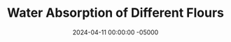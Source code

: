 ---
layout: water
title:  "Water Absorption of Different Flours"
date:   2024-04-11 00:00:00 -05000
categories: 
- Misc.
permalink: /misc/water-absorption
image: /assets/Misc/Water Absorption/water-cover.jpg
tags: 
- flour
- all purpose flour
- white flour
- whole wheat flour
- vital wheat gluten
- gluten flour
- oat flour
- ground oats
- coconut flour
- PB2
- PBFit
- peanut flour
- powdered peanuts
- powdered peanut butter
- almond flour
- almond meal
- ground flaxseed
- flaxseed
- flaxmeal
- flax meal
- chia seeds
- casein protein powder
- whey protein powder
- protein powder
overview:
- <br>In making recipes, it's helpful to know when you can substitute one kind of flour for another, and what effects it will have on your finished good.  Here, I'll be taking 30 g, or about 1/4 cup (volume may vary) of each flour, and mixing it with a variable amount of water until I have a cookie dough like consistency, and letting it chill in the fridge for an hour.  I want something that is not too dry and not too sticky, and that holds its shape and can be formed.  Each of the flours will absorb water differently, so if you are swapping one for another in a no bake recipe, this will be a helpful page for you.<br><br>

- <center><img src="/assets/Misc/Water Absorption/8-bowls.jpg" alt="" class="larger-image"></center><br>

list:
- <br>1. White Flour<br>
- a. Not Heat Treated<br>
- b. Heat Treated<br>
- 2. Whole Wheat Flour<br>
- a. Not Heat Treated<br>
- b. Heat Treated<br>
- 3. Vital Wheat Gluten<br>
- a. Not Heat Treated<br>
- b. Heat Treated<br>
- 4. Oatmeal<br>
- a. Oat Flour<br>
- b. Quick Oats<br>
- 5. Cornstarch<br>
- 6. Cocoa Powder<br>
- 7. Protein Powder<br>
- a. Whey Protein<br>
- b. Casein Protein<br>
- 8. Coconut Flour<br>
- 9. Chia Seeds<br>
# - 10. Flaxmeal<br>
# - 11. Peanut Flour<br>
# - 12. Almonds<br>
# - a. Almond Flour<br>
# - b. Almond Meal<br>

note:
- <br>As you may or may not know, wheat based flours cannot be consumed raw due to the risk of E. Coli.  Heat treating the flour typically involves cooking it in the oven, microwave, or on the stove until it reaches a temperature of 160F, where all the bacteria would be killed off.  The flour then can be enjoyed in a raw dessert, such as edible cookie dough.<br><br>

- As for the testing, I'll be baking a tray of the flour at 300F for about 10 minutes, or until lightly browned and an instant thermometer reads 160F.  Note that I'll be using weighing out 30 g each of the heat treated flours <b>post heat treatment</b>, not before.

testing:
- <center><img src="/assets/Misc/Water Absorption/6-balls.jpg" alt="" class="larger-image"></center><br>

- <b>1a. White Flour (Not Heat Treated)</b><br>
- White flour, or all purpose flour, is the original flour.  It's probably the one you're most likely to have in your kitchen.  I avoid using it in recipes, as its highly processed, bleached, and low in nutrients.<br><br>

- It serves as a good basis though if you'd like to swap white flour for a more nutritious option.  Here, I'm using a general store brand bag of white flour.<br><br>

- <center><img src="/assets/Misc/Water Absorption/ap-not-treated.jpg" alt="" class="larger-image"></center><br>

- Right away, I've realized that the wheat based flours will be the most difficult and least accurate.  They stick more, and their doughs will more closely represent bread dough than cookie dough.  For the standard white flour though, I found that <b>17 g</b> was enough to bind <b>30 g</b> all purpose flour.<br><br>

- <b>1b. White Flour (Heat Treated)</b><br>
- I wanted to see if heat treating the flour would lead to any difference in the amount of water absorbed by the flour.  As it's parially baked, some of the water would have cooked off, leaving a dryer flour able to absorb a little more water.<br><br>

- <center><img src="/assets/Misc/Water Absorption/ap-treated.jpg" alt="" class="larger-image"></center><br>

- Turns out, <b>30 g</b> of heat treated white flour was able to absorb about <b>20 g</b> of water, which is a 16.2% increase.  It's hard to tell if this is a significant difference, or just due to user error.  Based on my hypothesis above though, it would seem that some of the water cooked out of the flour, allowing the heat treated version to take in more.<br><br>

- <b>2a. Whole Wheat Flour (Not Heat Treated)</b><br>
- Whole wheat flour is a healthier option as compared to white flour.  It is flour of the entire wheat kernel, leading to more protein, fiber, and micronutrients.<br><br>

- In making loaves of bread, I used to use about 320 g of water for 500 g all purpose flour.  Now, when I make whole wheat bread, I use about 360 g of water for 500 g whole wheat flour.  Therefore, I would assume that the whole wheat will take in more water.  The brand of flour I'm using is King Arthur.<br><br>

- <center><img src="/assets/Misc/Water Absorption/ww-not-treated.jpg" alt="" class="larger-image"></center><br>

- It took <b>22 g</b> of water for <b>30 g</b> of whole wheat flour, which is a 25.6% increase over the standard all purpose flour experiment.  This would suggest that when substituting white for whole wheat flour,  you should either use a little more liquid, or start with less flour and go based on the feel of the dough to see if you need to add more.<br><br>

- <b>2b. Whole Wheat Flour (Heat Treated)</b><br>
- Again, just like with white flour, whole wheat flour cannot be consumed raw, due to risk of E. Coli.  I wanted to again test if heat treating will make a difference from the trial above.<br><br>

- <center><img src="/assets/Misc/Water Absorption/ww-treated.jpg" alt="" class="larger-image"></center><br>

- As expected, the heat treated whole wheat flour absorbed a little more liquid compared to the regular whole wheat flour - <b>23 g</b> of water for the <b>30 g</b> of flour, as compared to 22 g.  While this is slightly more, my guess is that is not statistically signficant, and would be chalked up to any user bias or error.  Heat treated whole wheat flour may absorb slightly more water, but a larger sample would be needed to know for sure.<br><br>

- <b>3a. Vital Wheat Gluten (Not Heat Treated)</b><br>
- Vital Wheat Gluten is the anti-Celiac flour; it's entirely gluten.  It's low in carbs and high in protein (remember gluten is a protein).  I typically add a little bit into my whole wheat bread loves, as whole wheat flour contains less gluten than white flour, so it has a harder time rising and can become dense without a little extra gluten.<br><br>

- I'm predicting that not only will this not need very much water, but that it won't really come together at all, and would be very stringy and tough.  Gluten is what gives bread structure, but too much would be gummy and gross (my prediction, let's see how it turns out).<br><br>

- <center><img src="/assets/Misc/Water Absorption/vwg-not-treated.jpg" alt="" class="larger-image"></center><br>

- Surprisingly, the VWG was able to hold together into a dough without being too difficult to combine.  The <b>30 g</b> of vital wheat gluten needed about <b>25 g</b> of water, which is a little more than even the whole wheat flour.  Note that biting into this is like chewing on rubber; I would not recommend a 1:1 swap of any flour to vital wheat gluten pretty much anywhere.<br><br>

- <b>3b. Vital Wheat Gluten (Heat Treated)</b><br>
- This is the final flour that cannot be consumed raw.  Heat treating can also be done by microwaving in 30 second intervals.<br><br>

- <center><img src="/assets/Misc/Water Absorption/vwg-treated.jpg" alt="" class="larger-image"></center><br>

- Interestingly, I noticed that vital wheat gluten seemed to brown quite a bit more in the oven as compared to the white flour or whole wheat.  It also took  more water than the original VWG as expected - about <b>31 g</b> for <b>30 g</b> flour.  This was the first one to have more water than flour now.<br><br>

- <b>4a. Oat Flour</b><br>
- Oat flour is a very common healthy flour substitute that myself and others tend to use.  It's cheap (if you make it yourself by grinding up quick or rolled oats), high in fiber, can be eaten raw, and gluten free.  My oat flour here is just store brand quick oats that I blended myself in my food processor, which may be not as fine as storebought oat flour.<br><br>

- Oats also tend to soak up a lot of moisture, especially if you let the dough chill in the fridge for a little bit after mixing it.  Meaning, you may want to keep the dough slightly sticky, as it'll absorb more water while it chills.  My assumption here is that it will need a bit more water than the whole wheat flour though.<br><br>

- <center><img src="/assets/Misc/Water Absorption/oat-flour.jpg" alt="" class="larger-image"></center><br>

- Turns out, <b>30 g</b> of oat flour needed exactly as much water as whole wheat flour, <b>22 g</b>.  I left the dough slightly sticky though, as more water will be absorbed by the oats while it chills.  The flour mixed well with the water to form the dough, and it instantly smelled like bland oats as soon as you started adding the water.<br><br>

- <b>4b. Quick Oats</b><br>
- Since oat flour is just ground up oats, I wanted to see if using whole quick oats would yield different results.  I don't have any rolled oats on hand, but I would assume that these would yield similar results.<br><br>

- <center><img src="/assets/Misc/Water Absorption/quick-oats.jpg" alt="" class="larger-image"></center><br>

- The whole quick oats ended up taking in less water than the oat flour, only <b>20 g</b> for the <b>30 g</b> of quick oats.  My guess here is that with less surface area, since the oats are not ground up, the oatmeal wasn't able to bind to as much water.  Like with the oat flour above, it was left slightly sticky to give room for delayed water absorption.<br><br>

- <b>5. Cornstarch</b><br>
- Cornstarch is almost never used as the sole flour in a recipe (except in sequilhos).  Rather, I typically see a little bit used when oat flour is the main flour in a recipe, in order to help with the texture and replicate the feeling of a flour with gluten, while still being gluten free.<br><br>

- Typically, cornstarch is used more in cooking than baking.  It, along with flour, are typically used to thicken a sauce in a dish.  A common conversion is 1 tbsp cornstarch for every 2 tbsp all purpose flour, so it would be interesting to see if that holds up here.<br><br>

- <center><img src="/assets/Misc/Water Absorption/cornstarch.jpg" alt="" class="larger-image"></center><br>

- This was a super weird one to make.  I don't think I've ever see anything be so dry and so wet at the same time; I didn't think that was possible.  I ended up with about <b>26 g</b> of water for <b>30 g</b> of cornstarch, but I originally overshot the water, and had to double everything to compensate.<br><br>

- As soon as you start mixing in water, it gets super clumpy and hard to mix; you need to use your hand.  But then almost instantly, you end up with a putty or glue.  This felt like an elementary school science experiment.  I was able to clump everything together in my hand to form a reasonable dough ball, but as soon as I put in back in the bowl it turned to a pastey liquid.<br><br>

- Turns out that I accidentally created Oobleck lmao.  This was fun to play with, but not to eat.  Into the garbage it went.<br><br>

- <b>6. Cocoa Powder</b><br>
- While not a flour, cocoa powder is a powdered solid ingredient that can certainly act as a flour in small amounts.  Look at brownies; about the same weight of flour and cocoa powder can be used in a recipe.  Knowing the conversion ratio here should be helpful in swapping out all purpose or oat flour in place of cocoa powder for a chocolate flavor.<br><br>

- I won't be testing cacao or carob powders here, but I would assume that these would yield similar results.  Also, I only have Dutch process cocoa on hand, but I would assume that natural cocoa would also be similar.<br><br>

- <center><img src="/assets/Misc/Water Absorption/cocoa.jpg" alt="" class="larger-image"></center><br>

- I knew that cocoa needed a bit of water and stirring to get it fully hydrated, but I didn't expect it to be this much.  <b>40 g</b> of water for <b>30 g</b> of cocoa powder is the highest amount of water so far.  At first, the water doesn't look like it's doing too much other than making the color a little brighter.  But as you add more water and stir, you all of a sudden get a dark brownie colored ball with an intense chocolate smell.<br><br>

- <b>7a. Whey Protein Powder</b><br>
- Whey protein is the more common type of protein powder as compared to casein.  It's known for not binding to water very well, which is why it works so well in a protein shake.  It's basically the opposite as casein in terms of using as a flour.  A common question in many protein powder recipes is if you can substitute casein for whey, and the answer is almost always a no, which I hope to show below.<br><br>

- <center><img src="/assets/Misc/Water Absorption/whey.jpg" alt="" class="larger-image"></center><br>

- The <b>30 g</b> of whey protein only needed <b>14 g</b> of water, and even then it was still a bit sticky.  This is by far the lowest on the list so far, and I'm predicting that it will stay that way.  Add too much water and whey can easily mix in cohesively to the liquid, making very poor as a solid flour replacement, but great for dissolving into something.<br><br>

- <b>7b. Casein Protein Powder</b><br>
- Casein protein is the lesser known milk protein, with the other being whey.  It acts more like a flour, holding on to water very well, which is why it would be a good ingredient in a cookie dough, and a bad ingredient in a protein shake (it would clump up).  Casein absorbs a lot of liquid; my estimate is that it will fall somewhere between oat flour and coconut flour.<br><br>

- <center><img src="/assets/Misc/Water Absorption/casein.jpg" alt="" class="larger-image"></center><br>

- As I predicted, casein and whey are basically opposites.  For <b>30 g</b> of casein protein, <b>70 g</b> of water was needed.  That's 5 times the amount of water as the whey, with the 2 protein powders currently being the most and least absorbent tested so far.<br><br>

- The next time you try to replace casein with whey (or vice versa), keep this in mind.  Use casein to thicken and make something more solid, and use whey to add more protein without changing the consistency too much.<br><br>

- <b>8. Coconut Flour</b><br>
- Coconut flour is another gluten free flour alternative.  It's made from dried and defatted coconuts, similar to how peanut flour (PB2 or PBFit) is made. It's low in fat and carbs and high in fiber, as well as having a slightly sweet taste.<br><br>

- Coconut flour is also widely known for absorbing a ton of liquid.  I've heard estimates that replacing that using 1/4 cup of coconut flour is equivalent to 1 cup of all purpose flour, meaning it would absorb 4 times as much liquid.<br><br>

- <center><img src="/assets/Misc/Water Absorption/coconut.jpg" alt="" class="larger-image"></center><br>

- Coconut flour is insane; I don't know how it could hold on to water so well.  It took <b>120 g</b>. of water for just <b>30 g</b> of coconut flour.  That's 4 times the amount of water by weight than coconut flour.  As such, the dough ball was easily the biggest that was tested.  Recall that the AP flour needed only 17 g of water, which is 7 times less than the coconut flour.  I suppose that using 1/4 of coconut flour for every cup of standard flour isn't as ridiculous as it sounds.<br><br>

- <b>9. Chia Seeds</b><br>
- Similar to flax seeds, chia seeds are also very high in Omega-3s and fiber.  There is a strong difference in texture though; chia seeds are normally consumed whole, whereas flax seeds tend to be ground into a flour.  You could blend the chia seeds, but here I'll be using whole chia seeds.<br><br>

- It should be noted that chia seeds swell up with water, which is what thickens overnight oats.  This can take a little bit though, so while the dough will at first look too wet, you'll need to undershoot the water a bit to end up at the consistency you desire.  Oat flour is similar in this regard, but chia seeds are a much more extreme version of the same concept.<br><br>

- <center><img src="/assets/Misc/Water Absorption/chia.jpg" alt="" class="larger-image"></center><br>

- Whole chia seeds was admittedly a weird test; moreso to see just how chia seeds absorb water.  I added <b>30 g</b> of water to <b>30 g</b> of chia seeds in a bowl and stirred.  It looked way too liquidy at first; but after 5 minutes, I had a solid ball of dough that I could handle and roll.<br><br>

- A typical chia egg is a 3:1 water to chia seed ratio by weight, whereas this was a 1:1 ratio.  I basically made a dry chia egg, and showed why you need to let it sit for a few minutes (for the chia seeds to gel) before adding to a recipe as an egg substitute.<br><br>

- This little ball also has 10 g of fiber.  The majority of American's aren't consuming enough fiber; the RDA for men and women respectively are 38 g and 25 g, but the average American adult only consumes 10-15 g of fiber daily.  I'm not saying eat chia dough balls, but maybe try adding chia seeds into your diet.<br><br>

# - <b>10. Flaxmeal</b><br>
# - Flaxmeal, also known as ground flaxseed or flaxseed meal, is made by grinding together whole flaxseeds until a flour is formed.  It's high very high in Omega-3 fatty acids as well as fiber, while being low in carbs and gluten free.<br>

# - Typically not used on its own, flax is usually added as an additional flour in small amounts in keto or GF recipes; however, I wanted to isolate it here and test how it would be as the sole flour.<br><br>

# - <center><img src="/assets/Misc/Water Absorption/flax.jpg" alt="" class="larger-image"></center><br>

# - <b><i>TODO - BUY FLAXMEAL & TEST</i></b><br><br>

# - <b>11. Peanut Flour</b><br>
# - Peanut flour, similar to coconut flour, is made by defatting and drying peanuts, and grinding them into a flour, leading to a product that's fairly low in carbs and fat, but high in protein (basically a vegan protein powder).<br><br>

# - It's typically known by the brand names PB2 or PBFit, which are versions of peanut flour with a little bit of salt and sugar added to it.  The brand I'm testing today is the Walmart GV Powdered Peanut Butter.  My assumption is that it will absorb quite a bit of water, but not nearly as much as the coconut flour.<br><br>

# - <center><img src="/assets/Misc/Water Absorption/pb2.jpg" alt="" class="larger-image"></center><br>

# - <b><i>TODO - BUY PB2 & TEST</i></b><br><br>

# - <b>12a. Almond Flour</b><br>
# - Almond flour is one of the most common grain free keto flours I see used in recipes.  It's highly nutritious, but I tend not to use it as it's faily expensive.  Almond flour is made by blending blanched almonds (almonds with the skin removed) in a food processor until very fine.  I'm assuming that almond flour won't be able to absorb quite as much as peanut flour, but about as much as the oats.<br><br>

# -  <center><img src="/assets/Misc/Water Absorption/almond-flour.jpg" alt="" class="larger-image"></center><br>

# - <b><i>TODO - BUY ALMOND FLOUR & TEST</i></b><br><br>

# - <b>12b. Almond Meal</b><br>
# - The only difference between almond meal and almond flour is that almond meal includes the almond skins; it doesn't use blanched almonds.  Almond meal can be purchased in a bag, but it is very easy and often cheaper to make your own almond meal by just blending whole almonds.<br><br>

# - Almond meal is coarser due to the skins, and is more like finely chopped nuts than a flour.  I'm thinking this test should yield similar results to oat flour vs quick oats; comparing a more finely ground flour to a coarser solid.<br><br>

# - <center><img src="/assets/Misc/Water Absorption/almond-meal.jpg" alt="" class="larger-image"></center><br>

# - <b><i>TODO - BUY ALMONDS, MAKE ALMOND MEAL, & TEST</i></b><br><br>

results1:
- <br>Below is a table of the results, with the grams of water needed to form a dough ball for 30 g of each of the flours tested above.

results2:
- I've decided to normalize it now for water instead of flour.  The below table is based on 30 g of <b>water</b>, and how much flour it would take to make it a dough ball.  That way, you can more easily see how you would need to adjust your recipe accordingly.

conclusion:
- <br><i>TODO - WRITE A CONCLUSION</i><br>

- I've a Python script where you can enter the flours you are converting from and to, along with the amount of the original, in order to find an approximate amount to use.  Click <a href="/download/flour-convert.py" title="Download" download>here</a> to download the file to run it yourself.<br><br>

- Now if you'll excuse me, I'm about to blend all these dough balls together to create some weird Frankenstein cookie dough.

ing: frank-ing
epilogue:
- So cookie dough didn't end up happening...it was too liquidy.  So instead, I made it into a chocolate spread.  It's surprisingly delicious and high in protein, like a high protein and low sugar/fat nutella.<br><br>
- <center><img src="/assets/Misc/Water Absorption/unblended.jpg" alt="" class="instruction-image"></center><br>

- I just blended together all the dough balls with some sugar free syrup, a pinch of salt, cinnamon, almond extract, nut butter, and greek yogurt<br><br>
- <center><img src="/assets/Misc/Water Absorption/blended.jpg" alt="" class="instruction-image"></center><br>

- It's a really good spread on toast or in oats that I'd honestly consider making again lol.  Each serving is about 2 tbsp or 32 g<br><br>
- <center><img src="/assets/Misc/Water Absorption/toast.jpg" alt="" class="instruction-image"></center>
facts: frank-facts

sources:
- <br>1. <a href="https://www.kingarthurbaking.com/blog/2020/06/22/how-to-substitute-whole-wheat-for-white-flour-in-baking#:~:text=*If%20you're%20a%20diehard,called%20for%20in%20your%20recipe.">How to substitute whole wheat for white flour in baking</a><br>
- 2. <a href="https://bakerpedia.com/ingredients/vital-wheat-gluten/#:~:text=Vital%20gluten%20can%20absorb%20almost,assessed%20through%20standardized%20baking%20tests.">Vital Wheat Gluten</a><br>
- 3. <a href="https://www.quakeroats.com/sites/quakeroats.com/themes/quakeroats/docs/quaker-oat-flour-101.pdf">Quaker Oat Flour 101</a><br>
- 4. <a href="https://www.reddit.com/r/AskCulinary/comments/j7yree/whats_the_maximum_amount_of_water_that_oats_can/">What's the maximum amount of water that oats can absorb?</a><br>
- 5. <a href="https://www.bhg.com/recipes/how-to/cooking-basics/thickening-with-cornstarch-or-flour/#:~:text=If%20you%20need%20to%20substitute,for%20every%20one%20tablespoon%20cornstarch.">How to Use Flour or Cornstarch to Thicken Sauce, Gravy, and Soup</a><br>
- 6. <a href="https://www.ncbi.nlm.nih.gov/pmc/articles/PMC4554651/">Effect of whey and casein protein hydrolysates on rheological, textural and sensory properties of cookies</a><br>
- 7. <a href="https://arrowheadmills.com/blog/everything-you-need-to-know-about-baking-with-coconut-flour/#:~:text=A%20good%20rule%20of%20thumb,a%20heavier%2C%20denser%20baked%20good.">Everything You Need To Know About Baking With Coconut Flour</a><br>
- 8. <a href="https://www.bluediamond.com/blog/how-to-use-almond-flour-as-a-replacement/">How to Use Almond Flour As a Replacement</a><br>
- 9. <a href="https://www.myrecipes.com/how-to/almond-meal-vs-almond-flour">Almond Meal vs. Almond Flour. What's the Difference?</a><br>
- 10. <a href="https://www.youtube.com/watch?v=QT6EEYb7d5M">How To Use Protein Powder CORRECTLY (Whey vs. Casein)</a><br>
- 11. <a href="https://www.youtube.com/watch?v=VDm8Q7c9npc">How To Make Oobleck</a><br>
---